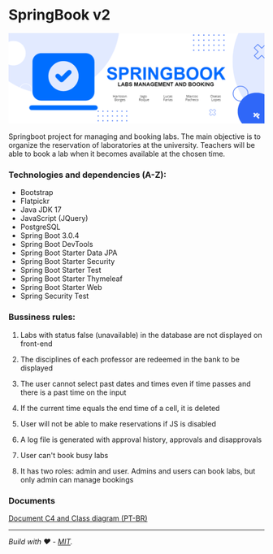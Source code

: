 
# SpringBook v2
![banner](https://github.com/OseiasYC/SpringBook/blob/main/banner.png)

Springboot project for managing and booking labs.
The main objective is to organize the reservation of laboratories at the university.
Teachers will be able to book a lab when it becomes available at the chosen time.

### Technologies and dependencies (A-Z):
* Bootstrap
* Flatpickr
* Java JDK 17
* JavaScript (JQuery)
* PostgreSQL
* Spring Boot 3.0.4
* Spring Boot DevTools
* Spring Boot Starter Data JPA
* Spring Boot Starter Security
* Spring Boot Starter Test
* Spring Boot Starter Thymeleaf
* Spring Boot Starter Web
* Spring Security Test

### Bussiness rules:
1. Labs with status false (unavailable) in the database are not displayed on front-end

2. The disciplines of each professor are redeemed in the bank to be displayed

3. The user cannot select past dates and times even if time passes and there is a past time on the input

4. If the current time equals the end time of a cell, it is deleted

5. User will not be able to make reservations if JS is disabled

6. A log file is generated with approval history, approvals and disapprovals

7. User can't book busy labs

8. It has two roles: admin and user. Admins and users can book labs, but only admin can manage bookings

### Documents
[Document C4 and Class diagram (PT-BR)](https://drive.google.com/file/d/1q-UWTaZNDym0gYJlheUn81lNEdjaPh-z/view?usp=share_link)

---
 _Build with ❤️ - [MIT](https://github.com/OseiasYC/SpringBook/blob/main/LICENSE)._

